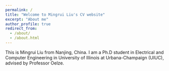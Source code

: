 ```yaml
---
permalink: /
title: "Welcome to Mingrui Liu's CV website"
excerpt: "About me"
author_profile: true
redirect_from: 
  - /about/
  - /about.html
---
```


This is Mingrui Liu from Nanjing, China. I am a Ph.D student in Electrical and Computer Engineering in University of Illinois at Urbana-Champaign (UIUC), advised by Professor Oelze.
